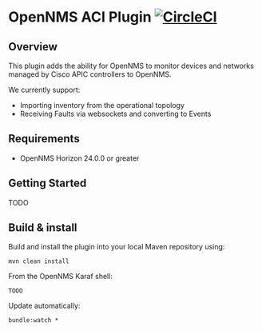 # OpenNMS ACI Plugin [![CircleCI](https://circleci.com/gh/OpenNMS/opennms-aci-plugin.svg?style=svg)](https://circleci.com/gh/OpenNMS/opennms-aci-plugin)

## Overview

This plugin adds the ability for OpenNMS to monitor devices and networks managed by Cisco APIC controllers to OpenNMS.

We currently support:
 * Importing inventory from the operational topology
 * Receiving Faults via websockets and converting to Events

## Requirements

* OpenNMS Horizon 24.0.0 or greater


## Getting Started

TODO

## Build & install

Build and install the plugin into your local Maven repository using:
```
mvn clean install
```

From the OpenNMS Karaf shell:
```
TOOO
```

Update automatically:
```
bundle:watch *
```
